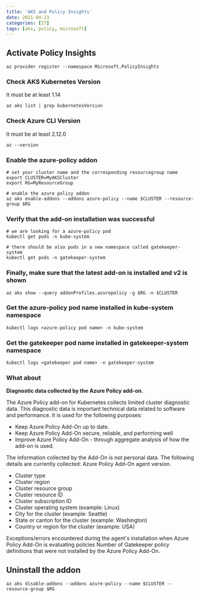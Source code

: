 ```yaml
---
title: 'AKS and Policy Insights'
date: 2021-04-23
categories: [IT]
tags: [aks, policy, microsoft]
---
```


## Activate Policy Insights 
```
az provider register --namespace Microsoft.PolicyInsights
```

### Check AKS Kubernetes Version
It must be at least 1.14
```
az aks list | grep kubernetesVersion
```

### Check Azure CLI Version
It must be at least 2.12.0
```
az --version
```

### Enable the azure-policy addon
```
# set your cluster name and the corresponding resourcegroup name
export CLUSTER=MyAKSCluster
export RG=MyResourceGroup

# enable the azure policy addon
az aks enable-addons --addons azure-policy --name $CLUSTER --resource-group $RG
```

### Verify that the add-on installation was successful
```
# we are looking for a azure-policy pod
kubectl get pods -n kube-system

# there should be also pods in a new namespace called gatekeeper-system
kubectl get pods -n gatekeeper-system
```

### Finally, make sure that the latest add-on is installed and v2 is shown
```
az aks show --query addonProfiles.azurepolicy -g $RG -n $CLUSTER
```

### Get the azure-policy pod name installed in kube-system namespace
```
kubectl logs <azure-policy pod name> -n kube-system
```

### Get the gatekeeper pod name installed in gatekeeper-system namespace
```
kubectl logs <gatekeeper pod name> -n gatekeeper-system
```

### What about
**Diagnostic data collected by the Azure Policy add-on.**

The Azure Policy add-on for Kubernetes collects limited cluster diagnostic data.
This diagnostic data is important technical data related to software and performance. It is used for the following purposes:
- Keep Azure Policy Add-On up to date.
- Keep Azure Policy Add-On secure, reliable, and performing well
- Improve Azure Policy Add-On - through aggregate analysis of how the add-on is used.

The information collected by the Add-On is not personal data. The following details are currently collected:
Azure Policy Add-On agent version.
- Cluster type
- Cluster region
- Cluster resource group
- Cluster resource ID
- Cluster subscription ID
- Cluster operating system (example: Linux)
- City for the cluster (example: Seattle)
- State or canton for the cluster (example: Washington)
- Country or region for the cluster (example: USA)

Exceptions/errors encountered during the agent's installation when Azure Policy Add-On is evaluating policies
Number of Gatekeeper policy definitions that were not installed by the Azure Policy Add-On.

## Uninstall the addon
```
az aks disable-addons --addons azure-policy --name $CLUSTER --resource-group $RG
```



